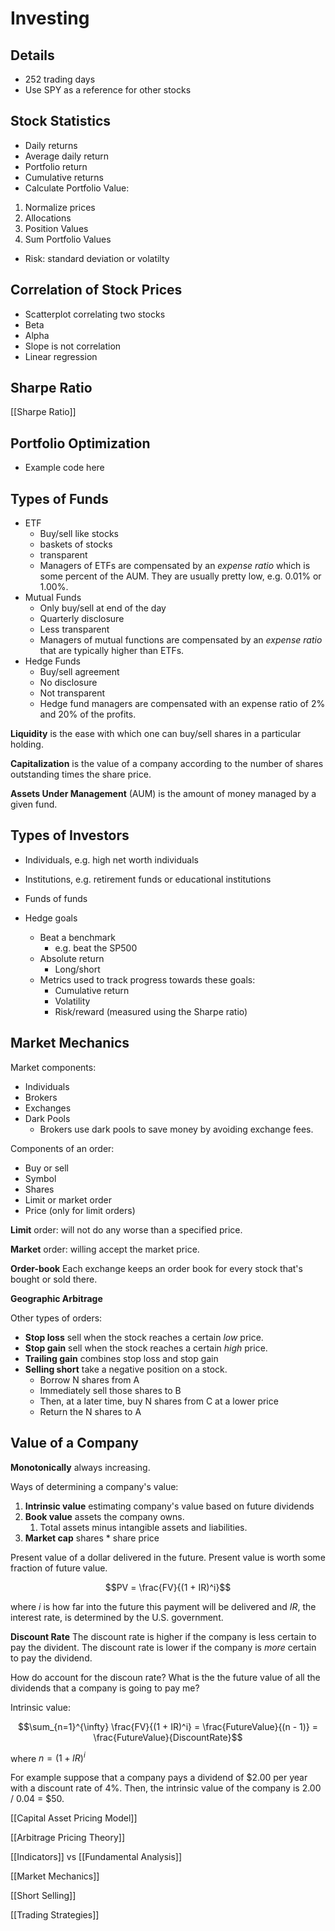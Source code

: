 # Investing

## Details

- 252 trading days
- Use SPY as a reference for other stocks

## Stock Statistics
- Daily returns
- Average daily return
- Portfolio return
- Cumulative returns
- Calculate Portfolio Value:
1. Normalize prices
2. Allocations
3. Position Values
4. Sum Portfolio Values

- Risk: standard deviation or volatilty 

## Correlation of Stock Prices

- Scatterplot correlating two stocks
- Beta
- Alpha
- Slope is not correlation
- Linear regression

## Sharpe Ratio
[[Sharpe Ratio]]


## Portfolio Optimization

- Example code here

## Types of Funds

- ETF
	- Buy/sell like stocks
	- baskets of stocks
	- transparent
	- Managers of ETFs are compensated by an _expense ratio_ which is some percent of the AUM. They are usually pretty low, e.g. 0.01% or 1.00%.
- Mutual Funds
	- Only buy/sell at end of the day
	- Quarterly disclosure
	- Less transparent
	- Managers of mutual functions are compensated by an _expense ratio_ that are typically higher than ETFs.
- Hedge Funds
	- Buy/sell agreement
	- No disclosure
	- Not transparent
	- Hedge fund managers are compensated with an expense ratio of 2% and 20% of the profits.

**Liquidity** is the ease with which one can buy/sell shares in a particular holding.

**Capitalization** is the value of a company according to the number of shares outstanding times the share price.

**Assets Under Management** (AUM) is the amount of money managed by a given fund.

## Types of Investors

- Individuals, e.g. high net worth individuals
- Institutions, e.g. retirement funds or educational institutions
- Funds of funds

- Hedge goals
	- Beat a benchmark
		- e.g. beat the SP500
	- Absolute return
		- Long/short
	- Metrics used to track progress towards these goals:
		- Cumulative return
		- Volatility
		- Risk/reward (measured using the Sharpe ratio)


## Market Mechanics

Market components:
- Individuals
- Brokers
- Exchanges
- Dark Pools
	- Brokers use dark pools to save money by avoiding exchange fees.

Components of an order:
- Buy or sell
- Symbol
- Shares
- Limit or market order
- Price (only for limit orders)

**Limit** order: will not do any worse than a specified price.

**Market** order: willing accept the market price.

**Order-book** Each exchange keeps an order book for every stock that's bought or sold there.

**Geographic Arbitrage**

Other types of orders:
- **Stop loss** sell when the stock reaches a certain _low_ price.
- **Stop gain** sell when the stock reaches a certain _high_ price.
- **Trailing gain** combines stop loss and stop gain
- **Selling short** take a negative position on a stock.
	- Borrow N shares from A
	- Immediately sell those shares to B
	- Then, at a later time, buy N shares from C at a lower price
	- Return the N shares to A


## Value of a Company

**Monotonically** always increasing.

Ways of determining a company's value:
1. **Intrinsic value** estimating company's value based on future dividends
2. **Book value** assets the company owns. 
	1. Total assets minus intangible assets and liabilities.
3. **Market cap** shares * share price

Present value of a dollar delivered in the future. Present value is worth some fraction of future value.

$$PV = \frac{FV}{(1 + IR)^i}$$

where $i$ is how far into the future this payment will be delivered and $IR$, the interest rate, is determined by the U.S. government.

**Discount Rate** The discount rate is higher if the company is less certain to pay the divident. The discount rate is lower if the company is _more_ certain to pay the dividend.

How do account for the discoun rate? What is the the future value of all the dividends that a company is going to pay me? 

Intrinsic value:

$$\sum_{n=1}^{\infty} \frac{FV}{(1 + IR)^i} = \frac{FutureValue}{(n - 1)} = \frac{FutureValue}{DiscountRate}$$

where $n = (1 + IR)^i$

For example suppose that a company pays a dividend of $2.00 per year with a discount rate of 4%. Then, the intrinsic value of the company is 2.00 / 0.04 = $50.

[[Capital Asset Pricing Model]]

[[Arbitrage Pricing Theory]]

[[Indicators]] vs [[Fundamental Analysis]]

[[Market Mechanics]]

[[Short Selling]]

[[Trading Strategies]]